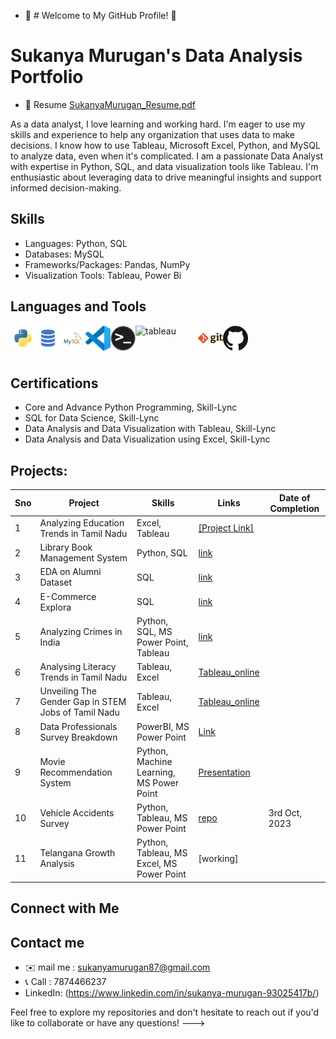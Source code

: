 - 👋 # Welcome to My GitHub Profile! 👋

# Sukanya Murugan's Data Analysis Portfolio
- 📝 Resume [SukanyaMurugan_Resume.pdf](https://github.com/Sukanya0207/Sukanya0207/files/12820011/SukanyaMurugan_Resume.pdf)

As a data analyst, I love learning and working hard. I'm eager to use my skills and experience to help any organization that uses data to make decisions. I know how to use Tableau, Microsoft Excel, Python, and MySQL to analyze data, even when it's complicated. I am a passionate Data Analyst with expertise in Python, SQL, and data visualization tools like Tableau. 
I'm enthusiastic about leveraging data to drive meaningful insights and support informed decision-making.

## Skills
- Languages: Python, SQL
- Databases: MySQL
- Frameworks/Packages: Pandas, NumPy
- Visualization Tools: Tableau, Power Bi

## Languages and Tools
<img align="left" alt="Python" width="40px" src="https://raw.githubusercontent.com/github/explore/80688e429a7d4ef2fca1e82350fe8e3517d3494d/topics/python/python.png" />
<img align="left" alt
="SQL" width="40px" src="https://raw.githubusercontent.com/github/explore/80688e429a7d4ef2fca1e82350fe8e3517d3494d/topics/sql/sql.png" />
<img align="left" alt="MySQL" width="40px" src="https://raw.githubusercontent.com/github/explore/80688e429a7d4ef2fca1e82350fe8e3517d3494d/topics/mysql/mysql.png" />
<img align="left" alt="Visual Studio Code" width="40px" src="https://raw.githubusercontent.com/github/explore/80688e429a7d4ef2fca1e82350fe8e3517d3494d/topics/visual-studio-code/visual-studio-code.png" /> 

<img align="left" alt="Terminal" width="40px" src="https://raw.githubusercontent.com/github/explore/80688e429a7d4ef2fca1e82350fe8e3517d3494d/topics/terminal/terminal.png" />

<img align="left" alt="tableau" width="100" src="[[image] https://cdns.tblsft.com/sites/all/themes/tabwat/logo.png
]" />
<img align="left" alt="Git" width="40px" src="https://raw.githubusercontent.com/github/explore/80688e429a7d4ef2fca1e82350fe8e3517d3494d/topics/git/git.png" />
<img align="left" alt="GitHub" width="40px" src="https://raw.githubusercontent.com/github/explore/78df643247d429f6cc873026c0622819ad797942/topics/github/github.png" />

<br />
<br />
<br />

## Certifications
- Core and Advance Python Programming, Skill-Lync
- SQL for Data Science, Skill-Lync
- Data Analysis and Data Visualization with Tableau, Skill-Lync
- Data Analysis and Data Visualization using Excel, Skill-Lync

## Projects:

|Sno|**Project**|**Skills**|**Links**| **Date of Completion**|
| ------------- | ------------- | ------------- | ------------- | ------------- |
|1|Analyzing Education Trends in Tamil Nadu |Excel, Tableau |[[Project Link]](https://github.com/Sukanya0207/Data-Analyst-Projects/tree/main/PROJECT%201%20STEM%20FIELD%20ANALYSIS)|  |
|2|Library Book Management System|Python, SQL|[link](https://github.com/SridharKadhiri/Library-Book-Management-System-using-Python-and-SQL)|  |
|3| EDA on Alumni Dataset | SQL | [link](https://github.com/SridharKadhiri/EDA-on-Alumini-dataset-using-SQL-) |  |
|4| E-Commerce Explora | SQL | [link](https://github.com/SridharKadhiri/E-Commerce-Explora-SQL) |  |
|5| Analyzing Crimes in India | Python, SQL, MS Power Point, Tableau | [link](https://github.com/SridharKadhiri/Criminal_activitities_in_India/tree/main) |  |
|6| Analysing Literacy Trends in Tamil Nadu | Tableau, Excel  | [Tableau_online](https://public.tableau.com/app/profile/sridhar.kadhiri/viz/Day1Project2/Dashboard1) |  |
|7| Unveiling The Gender Gap in STEM Jobs of Tamil Nadu | Tableau, Excel | [Tableau_online](https://public.tableau.com/app/profile/sridhar.kadhiri/viz/project1day1/Dashboard1?publish=yes) |  |
|8| Data Professionals Survey Breakdown | PowerBI, MS Power Point | [Link](https://github.com/SridharKadhiri/Data-Professionals-Survey) |  |
|9| Movie Recommendation System | Python, Machine Learning, MS Power Point | [Presentation](https://www.slideshare.net/Sridharkadiri2/movie-recommendation-systemfinalpptx) | |
|10| Vehicle Accidents Survey | Python, Tableau, MS Power Point | [repo](https://github.com/SridharKadhiri/Undersatanding-Road-Accidents) | 3rd Oct, 2023 |
|11| Telangana Growth Analysis | Python, Tableau, MS Excel, MS Power Point | [working] |  |

## Connect with Me
## Contact me
- ✉️ mail me : sukanyamurugan87@gmail.com
- 📞 Call : 7874466237
- LinkedIn: (https://www.linkedin.com/in/sukanya-murugan-93025417b/)


Feel free to explore my repositories and don't hesitate to reach out if you'd like to collaborate or have any questions!
--->
